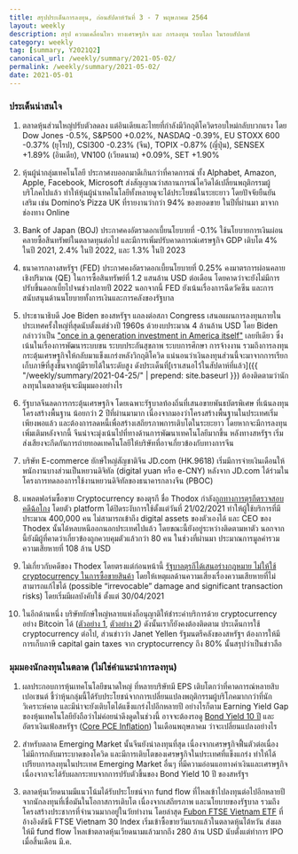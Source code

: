 ```yaml
---
title: สรุปประเด็นการลงทุน, ก่อนสัปดาห์วันที่ 3 - 7 พฤษภาคม 2564
layout: weekly
description: สรุป ความเคลื่อนไหว ทางเศรษฐกิจ และ การลงทุน รอบโลก ในรอบสัปดาห์
category: weekly
tag: [summary, Y2021Q2]
canonical_url: /weekly/summary/2021-05-02/
permalink: /weekly/summary/2021-05-02/
date: 2021-05-01
---
```


### ประเด็นน่าสนใจ

1. ตลาดหุ้นส่วนใหญ่ปรับตัวลดลง แต่อินเดียและไทยที่กำลังมีวิกฤติโควิดรอบใหม่กลับบวกแรง โดย Dow Jones -0.5%, S&P500 +0.02%, NASDAQ -0.39%, EU STOXX 600 -0.37% (ยุโรป), CSI300 -0.23% (จีน), TOPIX -0.87% (ญี่ปุ่น), SENSEX +1.89% (อินเดีย), VN100 (เวียดนาม) +0.09%, SET +1.90%

2. หุ้นผู้นำกลุ่มเทคโนโลยี ประกาศงบออกมาดีเกินกว่าที่คาดการณ์ ทั้ง Alphabet, Amazon, Apple, Facebook, Microsoft ส่งสัญญาณว่าสถานการณ์โควิดได้เปลี่ยนพฤติกรรมผู้บริโภคไปแล้ว ทำให้หุ้นผู้นำเทคโนโลยีทั้งหลายดูจะได้ประโยชน์ในระยะยาว โดยปัจจัยยืนยันเสริม เช่น Domino’s Pizza UK ที่รายงานว่ากว่า 94% ของยอดขาย ในปีที่ผ่านมา มาจากช่องทาง Online 

3. Bank of Japan (BOJ) ประกาศคงอัตราดอกเบี้ยนโยบายที่ -0.1% ใช้นโยบายการเงินผ่อนคลายซื้อสินทรัพย์ในตลาดทุนต่อไป และมีการเพิ่มปรับคาดการณ์เศรษฐกิจ GDP เติบโต 4% ในปี 2021, 2.4% ในปี 2022, และ 1.3% ในปี 2023 

4. ธนาคารกลางสหรัฐฯ (FED) ประกาศคงอัตราดอกเบี้ยนโยบายที่ 0.25% คงมาตรการผ่อนคลายเชิงปริมาณ (QE) ในการซื้อสินทรัพย์ที่ 1.2 แสนล้าน USD ต่อเดือน โดยคาดว่าจะยังไม่มีการปรับขึ้นดอกเบี้ยไปจนช่วงปลายปี 2022 นอกจากนี้ FED ยังเน้นเรื่องการฉีดวัคซีน และการสนับสนุนด้านนโยบายทั้งการเงินและการคลังของรัฐบาล

5. ประธานาธิบดี Joe Biden ของสหรัฐฯ แถลงต่อสภา Congress เสนอแผนการลงทุนภายในประเทศครั้งใหญ่ที่สุดนับตั้งแต่ช่วงปี 1960s ด้วยงบประมาณ 4 ล้านล้าน USD โดย Biden กล่าวว่าเป็น ["once in a generation investment in America itself"](https://www.bbc.com/news/world-us-canada-56923515) เลยทีเดียว ซึ่งเน้นในเรื่องการพัฒนาระบบขน ระบบประกันสุขภาพ ระบบการศึกษา การจ้างงาน รวมถึงการลงทุนกระตุ้นเศรษฐกิจให้กลับมาแข็งแกร่งหลังวิกฤติโควิด แน่นอนว่าเงินลงทุนส่วนนี้จะมาจากการเรียกเก็บภาษีที่สูงขึ้นจากผู้มีรายได้ในระดับสูง ดังประเด็นที่[เราเสนอไว้ในสัปดาห์ที่แล้ว]({{ "/weekly/summary/2021-04-25/" | prepend: site.baseurl }}) ต้องติดตามว่านักลงทุนในตลาดหุ้นจะมีมุมมองอย่างไร

6. รัฐบาลจีนลดการกระตุ้นเศรษฐกิจ โดยเฉพาะรัฐบาลท้องถิ่นที่เสนอขายพันธบัตรพิเศษ ที่เน้นลงทุนโครงสร้างพื้นฐาน น้อยกว่า 2 ปีที่ผ่านมามาก เนื่องจากมองว่าโครงสร้างพื้นฐานในประเทศเริ่มเพียงพอแล้ว และต้องการลดหนี้เพื่อสร้างเสถียรภาพการเติบโตในระยะยาว โดยหากจะมีการลงทุนเพิ่มเติมหลังจากนี้ จีนน่าจะมุ่งเน้นไปที่ทางด้านการพัฒนาเทคโนโลยีมากขึ้น หลังทางสหรัฐฯ เริ่มส่งเสียงจะกีดกันการถ่ายทอดเทคโนโลยีให้บริษัทที่อาจเกี่ยวข้องกับทางการจีน

7. บริษัท E-commerce ยักษ์ใหญ่สัญชาติจีน JD.com (HK.9618) เริ่มมีการจ่ายเงินเดือนให้พนักงานบางส่วนเป็นหยวนดิจิทัล (digital yuan หรือ e-CNY) หลังจาก JD.com ได้ร่วมในโครงการทดลองการใช้งานหยวนดิจิทัลของธนาคารกลางจีน (PBOC) 

8. แพลตฟอร์มซื้อขาย Cryptocurrency ของตุรกี ชื่อ Thodox กำลัง[ถูกทางการตุรกีตรวจสอบคดีฉ้อโกง](https://www.dailysabah.com/business/economy/turkey-says-thodex-crypto-scam-concerned-portfolio-worth-108m) โดยตัว platform ได้ปิดระงับการใช้ตั้งแต่วันที่ 21/02/2021 ทำให้ผู้ใช้บริการที่มีประมาณ 400,000 คน ไม่สามารถเข้าถึง digital assets ของตัวเองได้ และ CEO ของ Thodex นั้นได้หลบหนีออกนอกประเทศไปแล้ว โดยขณะนี้ยังอยู่ระหว่างติดตามหาตัว นอกจากนี้ยังมีผู้ที่คาดว่าเกี่ยวข้องถูกควบคุมตัวแล้วกว่า 80 คน ในช่วงที่ผ่านมา ประมาณการมูลค่ารวมความเสียหายที่ 108 ล้าน USD

9. ไม่เกี่ยวกับคดีของ Thodex โดยตรงแต่ก่อนหน้านี้ [รัฐบาลตุรกีได้เสนอร่างกฎหมาย ไม่ให้ใช้ cryptocurrency ในการซื้อขายสินค้า](https://www.reuters.com/technology/turkey-bans-use-cryptocurrencies-payments-sends-bitcoin-down-2021-04-16/) โดยให้เหตุผลด้านความเสี่ยงเรื่องความเสียหายที่ไม่สามารถแก้ไขได้ (possible “irrevocable” damage and significant transaction risks) โดยเริ่มมีผลบังคับใช้ ตั้งแต่ 30/04/2021

10. ในอีกด้านหนึ่ง บริษัทยักษ์ใหญ่หลายแห่งก็อนุญาติให้ชำระค่าบริการด้วย cryptocurrency อย่าง Bitcoin ได้ ([ตัวอย่าง 1](https://www.businessinsider.com/more-companies-accepting-bitcoin-cryptocurrency-paypal-starbucks-2021-4), [ตัวอย่าง 2](https://finance.yahoo.com/news/15-biggest-companies-accept-bitcoin-165115491.html )) ดังนั้นเราก็ยังคงต้องติดตาม ประเด็นการใช้ cryptocurrency ต่อไป, ส่วนข่าวว่า Janet Yellen รัฐมนตรีคลังของสหรัฐฯ ต้องการให้มีการเก็บภาษี capital gain taxes จาก cryptocurrency ถึง 80% นั้นสรุปว่าเป็นข่าวลือ



### มุมมองนักลงทุนในตลาด (ไม่ใช่คำแนะนำการลงทุน)

1. ผลประกอบการหุ้นเทคโนโลยีขนาดใหญ่ ที่หลายบริษัทมี EPS เติบโตกว่าที่คาดการณ์หลายสิบเปอเซนต์ ชี้ว่าหุ้นกลุ่มนี้ได้รับประโยชน์จากการเปลี่ยนแปลงพฤติกรรมผู้บริโภคมากกว่าที่นักวิเคราะห์คาด และมีน่าจะยังเติบโตได้แข็งแกร่งไปอีกหลายปี อย่างไรก็ตาม Earning Yield Gap ของหุ้นเทคโนโลยียังถือว่าไม่ค่อยน่าดึงดูดในช่วงนี้ อาจจะต้องรอดู [Bond Yield 10 ปี](https://www.treasury.gov/resource-center/data-chart-center/interest-rates/Pages/TextView.aspx?data=yield) และ อัตราเงินเฟ้อสหรัฐฯ ([Core PCE Inflation](https://www.bea.gov/data/personal-consumption-expenditures-price-index-excluding-food-and-energy)) ในเดือนพฤษภาคม ว่าจะเปลี่ยนแปลงอย่างไร

2. สำหรับตลาด Emerging Market นั้นจีนยังน่าลงทุนที่สุด เนื่องจากเศรษฐกิจฟื้นตัวต่อเนื่อง ไม่มีการกลับมาระบาดของโควิด และมีการเติบโตของเศรษฐกิจในประเทศที่แข็งแกร่ง ทำให้ได้เปรียบการลงทุนในประเทศ Emerging Market อื่นๆ ที่มีความอ่อนแอทางค่าเงินและเศรษฐกิจ เนื่องจากจะได้รับผลกระทบจากการปรับตัวขึ้นของ Bond Yield 10 ปี ของสหรัฐฯ

3. ตลาดหุ้นเวียดนามมีแนวโน้มได้รับประโยชน์จาก fund flow ที่ไหลเข้าไปลงทุนต่อไปอีกหลายปี จากนักลงทุนที่เชื่อมันในโอกาสการเติบโต เนื่องจากเสถียรภาพ และนโยบายของรัฐบาล รวมถึงโครงสร้างประชากรที่จำนวนมากอยู่ในวัยทำงาน โดยล่าสุด [Fubon FTSE Vietnam ETF](https://www.google.com/finance/quote/00885:TPE) ที่อ้างอิงดัชนี FTSE Vietnam 30 Index เริ่มเข้าซื้อขายวันแรกแล้วในตลาดหุ้นไต้หวัน ส่งผลให้มี fund flow ไหลเข้าตลาดหุ้นเวียดนามแล้วมากถึง 280 ล้าน USD นับตั้งแต่ทำการ IPO เมื่อสิ้นเดือน มี.ค. 
